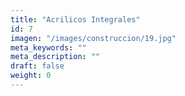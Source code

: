 ```yaml
---
title: "Acrilicos Integrales"
id: 7
imagen: "/images/construccion/19.jpg"
meta_keywords: ""
meta_description: ""
draft: false
weight: 0
---
```

